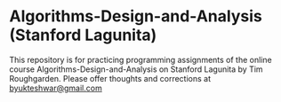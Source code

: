 # Algorithms-Design-and-Analysis (Stanford Lagunita)
This repository is for practicing programming assignments of the online course Algorithms-Design-and-Analysis on Stanford Lagunita by Tim Roughgarden. Please offer thoughts and corrections at byukteshwar@gmail.com

